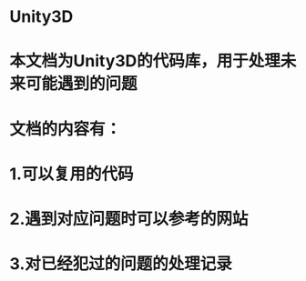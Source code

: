 # Unity3D
# 本文档为Unity3D的代码库，用于处理未来可能遇到的问题
# 
# 文档的内容有：
# 1.可以复用的代码
# 2.遇到对应问题时可以参考的网站
# 3.对已经犯过的问题的处理记录
